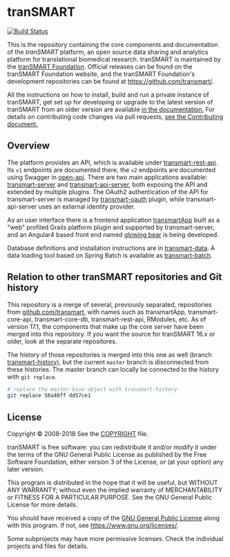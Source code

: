 # tranSMART
[![Build Status](https://travis-ci.org/thehyve/transmart-core.svg?branch=master)](https://travis-ci.org/thehyve/transmart-core/branches)

This is the repository containing the core components and documentation of the _tranSMART_ platform,
an open source data sharing and analytics platform for translational biomedical research. tranSMART
is maintained by the [tranSMART Foundation](http://transmartfoundation.org). Official releases
can be found on the tranSMART Foundation website, and the tranSMART Foundation's development repositories
can be found at <https://github.com/transmart/>.

All the instructions on how to install, build and run a private instance of tranSMART, get set up for developing or upgrade to the latest version of tranSMART from an older version are available [in the documentation.](https://USERNAME.github.io/transmart-core/.)  For details on contributing code changes via pull requests, [see the Contributing document.](CONTRIBUTING.md)

## Overview

The platform provides an API, which is available under [transmart-rest-api](transmart-rest-api).
Its `v1` endpoints are documented there, the `v2` endpoints are documented using Swagger in [open-api](open-api).
There are two main applications available: [transmart-server](transmart-server) and [transmart-api-server](transmart-api-server), both exposing the API and extended by multiple plugins.
The OAuth2 authentication of the API for transmart-server is managed by [transmart-oauth](transmart-oauth) plugin, while transmart-api-server uses an external identity provider.

As an user interface there is a frontend application [transmartApp](transmartApp) built as a "web" profiled Grails platform plugin and supported by transmart-server, and an Angular4 based
front end named [glowing bear](https://github.com/thehyve/glowing-bear) is being developed.


Database definitions and installation instructions are in [transmart-data](transmart-data).
A data loading tool based on Spring Batch is available as [transmart-batch](transmart-batch).


## Relation to other tranSMART repositories and Git history

This repository is a merge of several, previously separated, repositories from [github.com/transmart](https://github.com/transmart/),
with names such as transmartApp, transmart-core-api, transmart-core-db, transmart-rest-api, RModules, etc.
As of version 17.1, the components that make up the core server have been merged into this repository.
If you want the source for tranSMART 16.x or older, look at the separate repositores.

The history of those repositories is merged into this one as well (branch [transmart-history](../../tree/transmart-history)),
but the current `master` branch is disconnected from these histories.
The master branch can locally be connected to the history with `git replace`.
```bash
# replace the master-base object with transmart-history
git replace 58a48ff dd57ce1
```

## License

Copyright &copy; 2008-2018
See the [COPYRIGHT](COPYRIGHT) file.

tranSMART is free software: you can redistribute it and/or modify it under the terms of the GNU General Public License as published by the Free Software Foundation, either version 3 of the License, or (at your option) any later version.

This program is distributed in the hope that it will be useful,
but WITHOUT ANY WARRANTY; without even the implied warranty of
MERCHANTABILITY or FITNESS FOR A PARTICULAR PURPOSE.  See the
GNU General Public License for more details.

You should have received a copy of the [GNU General Public License](LICENSE) along with this program. If not, see https://www.gnu.org/licenses/.


Some subprojects may have more permissive licenses. Check the individual projects and files for details.

